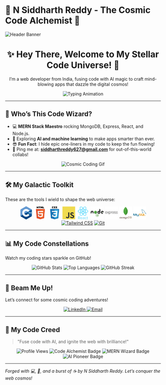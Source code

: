 # 🌠 N Siddharth Reddy - The Cosmic Code Alchemist 🌌

![Header Banner]([https://images.pling.com/img/00/00/67/53/77/1986631/3d-space-wallpaper-1920x1080.jpg](https://media2.giphy.com/media/v1.Y2lkPTc5MGI3NjExbDFmdDRzODZqZ3JzbXZrMmo1OTdycHoyeTNscnAydWdkOWpwY3U4ZyZlcD12MV9pbnRlcm5hbF9naWZfYnlfaWQmY3Q9Zw/TvU21YOD0iISDGge16/giphy.gif))

<div align="center">
  <h1>✨ Hey There, Welcome to My Stellar Code Universe! 🚀</h1>
  <p>I’m a web developer from India, fusing code with AI magic to craft mind-blowing apps that dazzle the digital cosmos!</p>
  <img src="https://readme-typing-svg.herokuapp.com?font=Orbitron&size=24&pause=700&color=FF66CC&center=true&vCenter=true&width=550&lines=Code+is+my+spark,+AI+is+my+flame!;Building+epic+web+galaxies!" alt="Typing Animation" />
</div>

---

## 🌟 Who’s This Code Wizard?
- 💻 **MERN Stack Maestro** rocking MongoDB, Express, React, and Node.js.
- 🌱 Exploring **AI and machine learning** to make apps smarter than ever.
- 😎 **Fun Fact**: I hide epic one-liners in my code to keep the fun flowing!
- 📩 Ping me at: **siddharthreddy627@gmail.com** for out-of-this-world collabs!

<div align="center">
  <img src="https://media.giphy.com/media/L1R1tvI9svkIWwpVYr/giphy.gif" width="260" alt="Cosmic Coding Gif" />
</div>

---

## 🛠️ My Galactic Toolkit
These are the tools I wield to shape the web universe:

<div align="center">
  <a href="https://www.w3schools.com/cpp/"><img src="https://raw.githubusercontent.com/devicons/devicon/master/icons/cplusplus/cplusplus-original.svg" alt="C++" width="42" height="42"/></a>
  <a href="https://www.w3.org/html/"><img src="https://raw.githubusercontent.com/devicons/devicon/master/icons/html5/html5-original-wordmark.svg" alt="HTML5" width="42" height="42"/></a>
  <a href="https://www.w3schools.com/css/"><img src="https://raw.githubusercontent.com/devicons/devicon/master/icons/css3/css3-original-wordmark.svg" alt="CSS3" width="42" height="42"/></a>
  <a href="https://developer.mozilla.org/en-US/docs/Web/JavaScript"><img src="https://raw.githubusercontent.com/devicons/devicon/master/icons/javascript/javascript-original.svg" alt="JavaScript" width="42" height="42"/></a>
  <a href="https://reactjs.org/"><img src="https://raw.githubusercontent.com/devicons/devicon/master/icons/react/react-original-wordmark.svg" alt="React" width="42" height="42"/></a>
  <a href="https://nodejs.org"><img src="https://raw.githubusercontent.com/devicons/devicon/master/icons/nodejs/nodejs-original-wordmark.svg" alt="Node.js" width="42" height="42"/></a>
  <a href="https://expressjs.com"><img src="https://raw.githubusercontent.com/devicons/devicon/master/icons/express/express-original-wordmark.svg" alt="Express" width="42" height="42"/></a>
  <a href="https://www.mongodb.com/"><img src="https://raw.githubusercontent.com/devicons/devicon/master/icons/mongodb/mongodb-original-wordmark.svg" alt="MongoDB" width="42" height="42"/></a>
  <a href="https://www.mysql.com/"><img src="https://raw.githubusercontent.com/devicons/devicon/master/icons/mysql/mysql-original-wordmark.svg" alt="MySQL" width="42" height="42"/></a>
  <a href="https://tailwindcss.com/"><img src="https://www.vectorlogo.zone/logos/tailwindcss/tailwindcss-icon.svg" alt="Tailwind CSS" width="42" height="42"/></a>
  <a href="https://git-scm.com/"><img src="https://www.vectorlogo.zone/logos/git-scm/git-scm-icon.svg" alt="Git" width="42" height="42"/></a>
</div>

---

## 📊 My Code Constellations
Watch my coding stars sparkle on GitHub!

<div align="center">
  <img src="https://github-readme-stats.vercel.app/api?username=siddreddy07&show_icons=true&theme=nebula&hide_border=true" alt="GitHub Stats" />
  <img src="https://github-readme-stats.vercel.app/api/top-langs?username=siddreddy07&show_icons=true&theme=nebula&layout=compact&hide_border=true" alt="Top Languages" />
  <img src="https://github-readme-streak-stats.herokuapp.com/?user=siddreddy07&theme=nebula&hide_border=true" alt="GitHub Streak" />
</div>

---

## 📡 Beam Me Up!
Let’s connect for some cosmic coding adventures!

<div align="center">
  <a href="https://linkedin.com/in/n-siddharth-reddy-9579a1273" target="_blank">
    <img src="https://raw.githubusercontent.com/rahuldkjain/github-profile-readme-generator/master/src/images/icons/Social/linked-in-alt.svg" alt="LinkedIn" height="32" width="42" />
  </a>
  <a href="mailto:siddharthreddy627@gmail.com">
    <img src="https://img.icons8.com/color/48/000000/gmail.png" alt="Email" height="32" width="42" />
  </a>
</div>

---

## 💫 My Code Creed
> "Fuse code with AI, and ignite the web with brilliance!"

<div align="center">
  <img src="https://komarev.com/ghpvc/?username=siddreddy07&label=Profile%20Views&color=FF66CC&style=flat" alt="Profile Views" />
  <img src="https://img.shields.io/badge/Code%20Alchemist-FF00CC?style=flat-square&logo=codeigniter" alt="Code Alchemist Badge" />
  <img src="https://img.shields.io/badge/MERN%20Wizard-00FFDD?style=flat-square&logo=react" alt="MERN Wizard Badge" />
  <img src="https://img.shields.io/badge/AI%20Pioneer-FFCC00?style=flat-square&logo=python" alt="AI Pioneer Badge" />
</div>

---

*Forged with 💻, 🌌, and a burst of ☕ by N Siddharth Reddy. Let’s conquer the web cosmos!*
